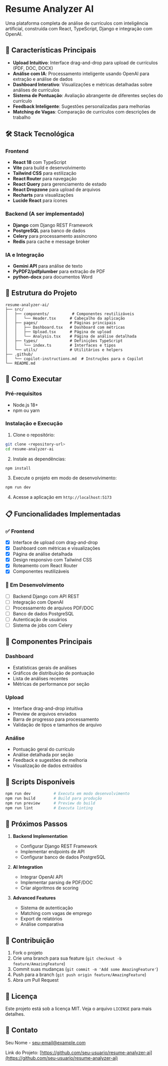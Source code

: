# Resume Analyzer AI

Uma plataforma completa de análise de currículos com inteligência artificial, construída com React, TypeScript, Django e integração com OpenAI.

## 🚀 Características Principais

- **Upload Intuitivo**: Interface drag-and-drop para upload de currículos (PDF, DOC, DOCX)
- **Análise com IA**: Processamento inteligente usando OpenAI para extração e análise de dados
- **Dashboard Interativo**: Visualizações e métricas detalhadas sobre análises de currículos
- **Sistema de Pontuação**: Avaliação abrangente de diferentes seções do currículo
- **Feedback Inteligente**: Sugestões personalizadas para melhorias
- **Matching de Vagas**: Comparação de currículos com descrições de trabalho

## 🛠️ Stack Tecnológica

### Frontend

- **React 18** com TypeScript
- **Vite** para build e desenvolvimento
- **Tailwind CSS** para estilização
- **React Router** para navegação
- **React Query** para gerenciamento de estado
- **React Dropzone** para upload de arquivos
- **Recharts** para visualizações
- **Lucide React** para ícones

### Backend (A ser implementado)

- **Django** com Django REST Framework
- **PostgreSQL** para banco de dados
- **Celery** para processamento assíncrono
- **Redis** para cache e message broker

### IA e Integração

- **Gemini API** para análise de texto
- **PyPDF2/pdfplumber** para extração de PDF
- **python-docx** para documentos Word

## 📁 Estrutura do Projeto

```
resume-analyzer-ai/
├── src/
│   ├── components/          # Componentes reutilizáveis
│   │   └── Header.tsx      # Cabeçalho da aplicação
│   ├── pages/              # Páginas principais
│   │   ├── Dashboard.tsx   # Dashboard com métricas
│   │   ├── Upload.tsx      # Página de upload
│   │   └── Analysis.tsx    # Página de análise detalhada
│   ├── types/              # Definições TypeScript
│   │   └── index.ts        # Interfaces e tipos
│   └── utils/              # Utilitários e helpers
├── .github/
│   └── copilot-instructions.md  # Instruções para o Copilot
└── README.md
```

## 🚦 Como Executar

### Pré-requisitos

- Node.js 18+
- npm ou yarn

### Instalação e Execução

1. Clone o repositório:

```bash
git clone <repository-url>
cd resume-analyzer-ai
```

2. Instale as dependências:

```bash
npm install
```

3. Execute o projeto em modo de desenvolvimento:

```bash
npm run dev
```

4. Acesse a aplicação em `http://localhost:5173`

## 📋 Funcionalidades Implementadas

### ✅ Frontend

- [x] Interface de upload com drag-and-drop
- [x] Dashboard com métricas e visualizações
- [x] Página de análise detalhada
- [x] Design responsivo com Tailwind CSS
- [x] Roteamento com React Router
- [x] Componentes reutilizáveis

### 🔄 Em Desenvolvimento

- [ ] Backend Django com API REST
- [ ] Integração com OpenAI
- [ ] Processamento de arquivos PDF/DOC
- [ ] Banco de dados PostgreSQL
- [ ] Autenticação de usuários
- [ ] Sistema de jobs com Celery

## 🎨 Componentes Principais

### Dashboard

- Estatísticas gerais de análises
- Gráficos de distribuição de pontuação
- Lista de análises recentes
- Métricas de performance por seção

### Upload

- Interface drag-and-drop intuitiva
- Preview de arquivos enviados
- Barra de progresso para processamento
- Validação de tipos e tamanhos de arquivo

### Análise

- Pontuação geral do currículo
- Análise detalhada por seção
- Feedback e sugestões de melhoria
- Visualização de dados extraídos

## 🔧 Scripts Disponíveis

```bash
npm run dev          # Executa em modo desenvolvimento
npm run build        # Build para produção
npm run preview      # Preview do build
npm run lint         # Executa linting
```

## 🚀 Próximos Passos

1. **Backend Implementation**

   - Configurar Django REST Framework
   - Implementar endpoints de API
   - Configurar banco de dados PostgreSQL

2. **AI Integration**

   - Integrar OpenAI API
   - Implementar parsing de PDF/DOC
   - Criar algoritmos de scoring

3. **Advanced Features**
   - Sistema de autenticação
   - Matching com vagas de emprego
   - Export de relatórios
   - Análise comparativa

## 🤝 Contribuição

1. Fork o projeto
2. Crie uma branch para sua feature (`git checkout -b feature/AmazingFeature`)
3. Commit suas mudanças (`git commit -m 'Add some AmazingFeature'`)
4. Push para a branch (`git push origin feature/AmazingFeature`)
5. Abra um Pull Request

## 📄 Licença

Este projeto está sob a licença MIT. Veja o arquivo `LICENSE` para mais detalhes.

## 📧 Contato

Seu Nome - [seu-email@example.com](mailto:seu-email@example.com)

Link do Projeto: [https://github.com/seu-usuario/resume-analyzer-ai](https://github.com/seu-usuario/resume-analyzer-ai)
